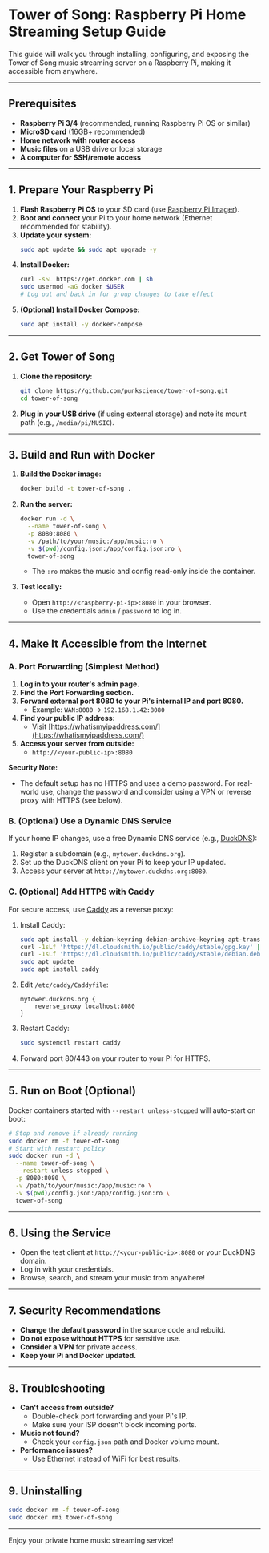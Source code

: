 # Tower of Song: Raspberry Pi Home Streaming Setup Guide

This guide will walk you through installing, configuring, and exposing the Tower of Song music streaming server on a Raspberry Pi, making it accessible from anywhere.

---

## Prerequisites

- **Raspberry Pi 3/4** (recommended, running Raspberry Pi OS or similar)
- **MicroSD card** (16GB+ recommended)
- **Home network with router access**
- **Music files** on a USB drive or local storage
- **A computer for SSH/remote access**

---

## 1. Prepare Your Raspberry Pi

1. **Flash Raspberry Pi OS** to your SD card (use [Raspberry Pi Imager](https://www.raspberrypi.com/software/)).
2. **Boot and connect** your Pi to your home network (Ethernet recommended for stability).
3. **Update your system:**
   ```bash
   sudo apt update && sudo apt upgrade -y
   ```
4. **Install Docker:**
   ```bash
   curl -sSL https://get.docker.com | sh
   sudo usermod -aG docker $USER
   # Log out and back in for group changes to take effect
   ```
5. **(Optional) Install Docker Compose:**
   ```bash
   sudo apt install -y docker-compose
   ```

---

## 2. Get Tower of Song

1. **Clone the repository:**
   ```bash
   git clone https://github.com/punkscience/tower-of-song.git
   cd tower-of-song
   ```
2. **Plug in your USB drive** (if using external storage) and note its mount path (e.g., `/media/pi/MUSIC`).

---

## 3. Build and Run with Docker

1. **Build the Docker image:**
   ```bash
   docker build -t tower-of-song .
   ```
2. **Run the server:**
   ```bash
   docker run -d \
     --name tower-of-song \
     -p 8080:8080 \
     -v /path/to/your/music:/app/music:ro \
     -v $(pwd)/config.json:/app/config.json:ro \
     tower-of-song
   ```
   - The `:ro` makes the music and config read-only inside the container.

3. **Test locally:**
   - Open `http://<raspberry-pi-ip>:8080` in your browser.
   - Use the credentials `admin` / `password` to log in.

---

## 4. Make It Accessible from the Internet

### **A. Port Forwarding (Simplest Method)**

1. **Log in to your router's admin page.**
2. **Find the Port Forwarding section.**
3. **Forward external port 8080 to your Pi's internal IP and port 8080.**
   - Example: `WAN:8080` → `192.168.1.42:8080`
4. **Find your public IP address:**
   - Visit [https://whatismyipaddress.com/](https://whatismyipaddress.com/)
5. **Access your server from outside:**
   - `http://<your-public-ip>:8080`

**Security Note:**
- The default setup has no HTTPS and uses a demo password. For real-world use, change the password and consider using a VPN or reverse proxy with HTTPS (see below).

### **B. (Optional) Use a Dynamic DNS Service**

If your home IP changes, use a free Dynamic DNS service (e.g., [DuckDNS](https://www.duckdns.org/)):
1. Register a subdomain (e.g., `mytower.duckdns.org`).
2. Set up the DuckDNS client on your Pi to keep your IP updated.
3. Access your server at `http://mytower.duckdns.org:8080`.

### **C. (Optional) Add HTTPS with Caddy**

For secure access, use [Caddy](https://caddyserver.com/) as a reverse proxy:
1. Install Caddy:
   ```bash
   sudo apt install -y debian-keyring debian-archive-keyring apt-transport-https
   curl -1sLf 'https://dl.cloudsmith.io/public/caddy/stable/gpg.key' | sudo apt-key add -
   curl -1sLf 'https://dl.cloudsmith.io/public/caddy/stable/debian.deb.txt' | sudo tee /etc/apt/sources.list.d/caddy-stable.list
   sudo apt update
   sudo apt install caddy
   ```
2. Edit `/etc/caddy/Caddyfile`:
   ```
   mytower.duckdns.org {
       reverse_proxy localhost:8080
   }
   ```
3. Restart Caddy:
   ```bash
   sudo systemctl restart caddy
   ```
4. Forward port 80/443 on your router to your Pi for HTTPS.

---

## 5. Run on Boot (Optional)

Docker containers started with `--restart unless-stopped` will auto-start on boot:
```bash
# Stop and remove if already running
sudo docker rm -f tower-of-song
# Start with restart policy
sudo docker run -d \
  --name tower-of-song \
  --restart unless-stopped \
  -p 8080:8080 \
  -v /path/to/your/music:/app/music:ro \
  -v $(pwd)/config.json:/app/config.json:ro \
  tower-of-song
```

---

## 6. Using the Service

- Open the test client at `http://<your-public-ip>:8080` or your DuckDNS domain.
- Log in with your credentials.
- Browse, search, and stream your music from anywhere!

---

## 7. Security Recommendations

- **Change the default password** in the source code and rebuild.
- **Do not expose without HTTPS** for sensitive use.
- **Consider a VPN** for private access.
- **Keep your Pi and Docker updated.**

---

## 8. Troubleshooting

- **Can't access from outside?**
  - Double-check port forwarding and your Pi's IP.
  - Make sure your ISP doesn't block incoming ports.
- **Music not found?**
  - Check your `config.json` path and Docker volume mount.
- **Performance issues?**
  - Use Ethernet instead of WiFi for best results.

---

## 9. Uninstalling

```bash
sudo docker rm -f tower-of-song
sudo docker rmi tower-of-song
```

---

Enjoy your private home music streaming service! 